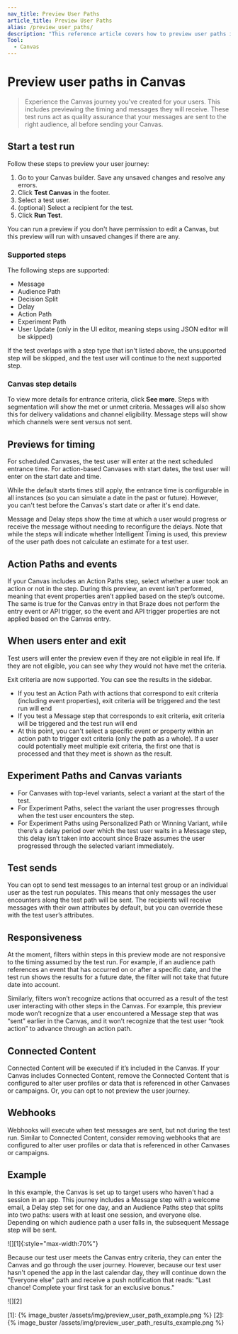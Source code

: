```yaml
---
nav_title: Preview User Paths
article_title: Preview User Paths
alias: /preview_user_paths/
description: "This reference article covers how to preview user paths in Canvas."
Tool:
  - Canvas
---
```


# Preview user paths in Canvas

> Experience the Canvas journey you've created for your users. This includes previewing the timing and messages they will receive. These test runs act as quality assurance that your messages are sent to the right audience, all before sending your Canvas.

## Start a test run

Follow these steps to preview your user journey:

1. Go to your Canvas builder. Save any unsaved changes and resolve any errors.
2. Click **Test Canvas** in the footer.
3. Select a test user.
4. (optional) Select a recipient for the test.
5. Click **Run Test**.

You can run a preview if you don't have permission to edit a Canvas, but this preview will run with unsaved changes if there are any.

### Supported steps

The following steps are supported:
- Message 
- Audience Path
- Decision Split
- Delay
- Action Path
- Experiment Path
- User Update (only in the UI editor, meaning steps using JSON editor will be skipped)

If the test overlaps with a step type that isn't listed above, the unsupported step will be skipped, and the test user will continue to the next supported step.

### Canvas step details

To view more details for entrance criteria, click **See more**. Steps with segmentation will show the met or unmet criteria. Messages will also show this for delivery validations and channel eligibility. Message steps will show which channels were sent versus not sent.

## Previews for timing

For scheduled Canvases, the test user will enter at the next scheduled entrance time. For action-based Canvases with start dates, the test user will enter on the start date and time. 

While the default starts times still apply, the entrance time is configurable in all instances (so you can simulate a date in the past or future). However, you can't test before the Canvas's start date or after it's end date.

Message and Delay steps show the time at which a user would progress or receive the message without needing to reconfigure the delays. Note that while the steps will indicate whether Intelligent Timing is used, this preview of the user path does not calculate an estimate for a test user.

## Action Paths and events

If your Canvas includes an Action Paths step, select whether a user took an action or not in the step. During this preview, an event isn’t performed, meaning that event properties aren’t applied based on the step’s outcome. The same is true for the Canvas entry in that Braze does not perform the entry event or API trigger, so the event and API trigger properties are not applied based on the Canvas entry.

## When users enter and exit

Test users will enter the preview even if they are not eligible in real life. If they are not eligible, you can see why they would not have met the criteria.

Exit criteria are now supported. You can see the results in the sidebar.

- If you test an Action Path with actions that correspond to exit criteria (including event properties), exit criteria will be triggered and the test run will end
- If you test a Message step that corresponds to exit criteria, exit criteria will be triggered and the test run will end
- At this point, you can't select a specific event or property within an action path to trigger exit criteria (only the path as a whole). If a user could potentially meet multiple exit criteria, the first one that is processed and that they meet is shown as the result.

## Experiment Paths and Canvas variants

- For Canvases with top-level variants, select a variant at the start of the test.
- For Experiment Paths, select the variant the user progresses through when the test user encounters the step.
- For Experiment Paths using Personalized Path or Winning Variant, while there’s a delay period over which the test user waits in a Message step, this delay isn’t taken into account since Braze assumes the user progressed through the selected variant immediately.

## Test sends

You can opt to send test messages to an internal test group or an individual user as the test run populates. This means that only messages the user encounters along the test path will be sent. The recipients will receive messages with their own attributes by default, but you can override these with the test user’s attributes.

## Responsiveness

At the moment, filters within steps in this preview mode are not responsive to the timing assumed by the test run. For example, if an audience path references an event that has occurred on or after a specific date, and the test run shows the results for a future date, the filter will not take that future date into account.

Similarly, filters won’t recognize actions that occurred as a result of the test user interacting with other steps in the Canvas. For example, this preview mode won’t recognize that a user encountered a Message step that was “sent” earlier in the Canvas, and it won’t recognize that the test user “took action” to advance through an action path.

## Connected Content

Connected Content will be executed if it’s included in the Canvas. If your Canvas includes Connected Content, remove the Connected Content that is configured to alter user profiles or data that is referenced in other Canvases or campaigns. Or, you can opt to not preview the user journey.

## Webhooks

Webhooks will execute when test messages are sent, but not during the test run. Similar to Connected Content, consider removing webhooks that are configured to alter user profiles or data that is referenced in other Canvases or campaigns.

## Example

In this example, the Canvas is set up to target users who haven't had a session in an app. This journey includes a Message step with a welcome email, a Delay step set for one day, and an Audience Paths step that splits into two paths: users with at least one session, and everyone else. Depending on which audience path a user falls in, the subsequent Message step will be sent.

![][1]{:style="max-width:70%"}

Because our test user meets the Canvas entry criteria, they can enter the Canvas and go through the user journey. However, because our test user hasn't opened the app in the last calendar day, they will continue down the "Everyone else" path and receive a push notification that reads: "Last chance! Complete your first task for an exclusive bonus."

![][2]

[1]: {% image_buster /assets/img/preview_user_path_example.png %}
[2]: {% image_buster /assets/img/preview_user_path_results_example.png %}
